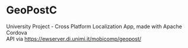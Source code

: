 # GeoPostC<br/>
University Project - Cross Platform Localization App, made with Apache Cordova<br/>
API via https://ewserver.di.unimi.it/mobicomp/geopost/
